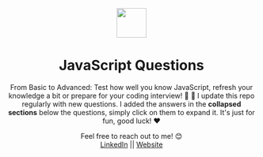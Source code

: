 <div align="center">
  <img height="60" src="https://img.icons8.com/color/344/javascript.png">
  <h1>JavaScript Questions</h1>

From Basic to Advanced: Test how well you know JavaScript, refresh your knowledge a bit or prepare for your coding interview! :muscle: :rocket: I update this repo regularly with new questions. I added the answers in the **collapsed sections** below the questions, simply click on them to expand it. It's just for fun, good luck! :heart:</span>

Feel free to reach out to me! 😊 <br />
<a href="https://www.linkedin.com/in/thecoderparth/">LinkedIn</a> || <a href="https://www.c0der.netlify.app">Website</a>
</div>
